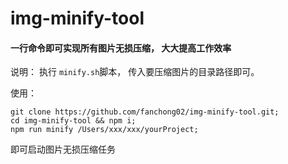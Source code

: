 # img-minify-tool
#### 一行命令即可实现所有图片无损压缩， 大大提高工作效率

说明： 执行 `minify.sh`脚本， 传入要压缩图片的目录路径即可。

使用：
```
git clone https://github.com/fanchong02/img-minify-tool.git;
cd img-minify-tool && npm i;
npm run minify /Users/xxx/xxx/yourProject;
```
即可启动图片无损压缩任务
